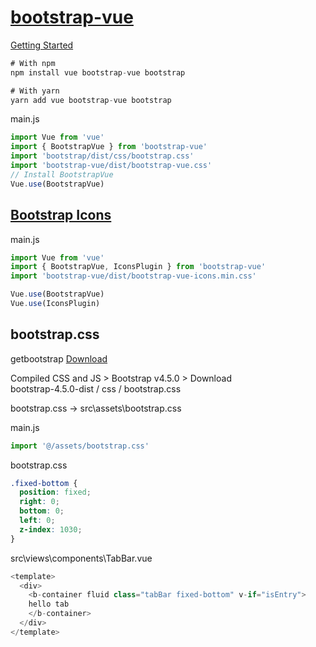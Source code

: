 # [bootstrap-vue](https://bootstrap-vue.js.org/)

[Getting Started](https://bootstrap-vue.js.org/docs/)

```js
# With npm
npm install vue bootstrap-vue bootstrap

# With yarn
yarn add vue bootstrap-vue bootstrap
```

main.js

```js
import Vue from 'vue'
import { BootstrapVue } from 'bootstrap-vue'
import 'bootstrap/dist/css/bootstrap.css'
import 'bootstrap-vue/dist/bootstrap-vue.css'
// Install BootstrapVue
Vue.use(BootstrapVue)
```

## [Bootstrap Icons](https://bootstrap-vue.org/docs/icons)

main.js

```js
import Vue from 'vue'
import { BootstrapVue, IconsPlugin } from 'bootstrap-vue'
import 'bootstrap-vue/dist/bootstrap-vue-icons.min.css'

Vue.use(BootstrapVue)
Vue.use(IconsPlugin)
```

## bootstrap.css

getbootstrap [Download](https://getbootstrap.com/docs/4.5/getting-started/download/#yarn)

Compiled CSS and JS > Bootstrap v4.5.0  > Download  
bootstrap-4.5.0-dist / css / bootstrap.css  

bootstrap.css -> src\assets\bootstrap.css

main.js

```js
import '@/assets/bootstrap.css'
```

bootstrap.css

```css
.fixed-bottom {
  position: fixed;
  right: 0;
  bottom: 0;
  left: 0;
  z-index: 1030;
}
```

src\views\components\TabBar.vue

```js
<template>
  <div>
    <b-container fluid class="tabBar fixed-bottom" v-if="isEntry">
    hello tab
    </b-container>
  </div>
</template>
```
